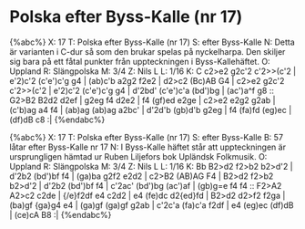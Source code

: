 # Polska efter Byss-Kalle (nr 17)

{%abc%}
X: 17
T: Polska efter Byss-Kalle (nr 17)
S: efter Byss-Kalle
N: Detta är varianten i C-dur så som den brukar spelas på nyckelharpa. Den skiljer sig bara på ett fåtal punkter från uppteckningen i Byss-Kallehäftet.
O: Uppland
R: Slängpolska
M: 3/4
Z: Nils L
L: 1/16
K: C
c2>e2 g2c'2 c'2>>(c'2 | e'2)c'2 (c'e')c'g g4 | (ab)c'b a2g2 f2e2 | d2>c2 (Bc)AB G4 |
c2>e2 g2c'2 c'2>>(c'2 | e'2)c'2 (c'e')c'g g4 | d'2bd' (c'e')c'a (bd')bg | (ac')a^f g8 ::
G2>B2 B2d2 d2ef | g2eg f4 d2e2 | f4 (gf)ed e2ge | c2>e2 e2g2 g2ab |
(c'b)ag a4 f4 | (ab)ag (ab)ag a2bc' | d'2d'b (gb)d'b g2eg | f4 (fa)fd (eg)ec | (df)dB c8 :|
{%endabc%}

{%abc%}
X: 17
T: Polska efter Byss-Kalle (nr 17)
S: efter Byss-Kalle
B: 57 låtar efter Byss-Kalle nr 17
N: I Byss-Kalle häftet står att uppteckningen är ursprungligen hämtad ur Ruben Liljefors bok Upländsk Folkmusik.
O: Uppland
R: Slängpolska
M: 3/4
Z: Nils L
L: 1/16
K: Bb
B2>d2 f2>b2 b2>d'2 | d'2b2 (bd')bf f4 | (ga)ba g2f2 e2d2 | c2>B2 (AB)AG F4 |
B2>d2 f2>b2 b2>d'2 | d'2b2 (bd')bf f4 | c'2ac' (bd')bg (ac')af | (gb)g=e f4 f4 ::
F2>A2 A2>c2 c2de | {/e}f2df e4 c2d2 | e4 (fe)dc d2{ed}fd |
B2>d2 d2>f2 f2ga | (ba)gf {ga}g4 e4 | (ga)gf (ga)gf g2ab | 
c'2c'a (fa)c'a f2df | e4 (eg)ec (df)dB | (ce)cA B8 :|
{%endabc%}

